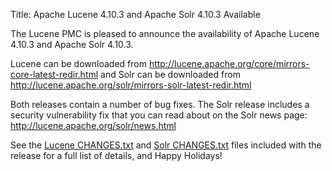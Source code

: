 Title: Apache Lucene 4.10.3 and Apache Solr 4.10.3 Available

The Lucene PMC is pleased to announce the availability
of Apache Lucene 4.10.3 and Apache Solr 4.10.3.

Lucene can be downloaded from <http://lucene.apache.org/core/mirrors-core-latest-redir.html>
and Solr can be downloaded from <http://lucene.apache.org/solr/mirrors-solr-latest-redir.html>

Both releases contain a number of bug fixes. The Solr release includes a security vulnerability
fix that you can read about on the Solr news page: <http://lucene.apache.org/solr/news.html>

See the [Lucene CHANGES.txt](/core/4_10_3/changes/Changes.html) and
[Solr CHANGES.txt](/solr/4_10_3/changes/Changes.html) files included
with the release for a full list of details, and Happy Holidays!

